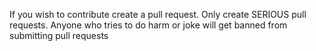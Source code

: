 If you wish to contribute create a pull request. Only create SERIOUS pull requests. Anyone who tries to do harm or joke will get banned from submitting pull requests
